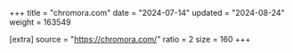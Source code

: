+++
title = "chromora.com"
date = "2024-07-14"
updated = "2024-08-24"
weight = 163549

[extra]
source = "https://chromora.com/"
ratio = 2
size = 160
+++
